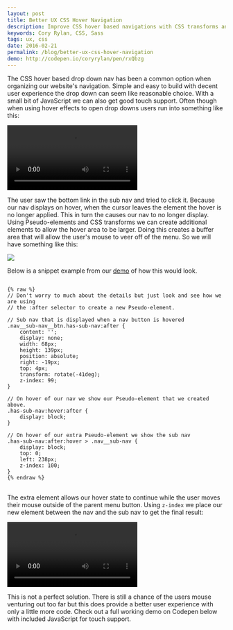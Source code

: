 ```yaml
---
layout: post
title: Better UX CSS Hover Navigation
description: Improve CSS hover based navigations with CSS transforms and Pseudo-elements
keywords: Cory Rylan, CSS, Sass
tags: ux, css
date: 2016-02-21
permalink: /blog/better-ux-css-hover-navigation
demo: http://codepen.io/coryrylan/pen/rxQbzg
---
```


The CSS hover based drop down nav has been a common option when organizing our website's navigation. Simple and easy to build with decent user experience the 
drop down can seem like reasonable choice. With a small bit of JavaScript we can also get good touch support. Often though when using hover effects to open drop downs users run into something like this:

<video src="/assets/video/posts/2016-02-19-better-ux-css-hover-navigation/hover.mp4" autoplay loop controls bp-layout="float-center 5--max"></video>

The user saw the bottom link in the sub nav and tried to click it. Because our nav displays on hover, when the cursor leaves the element the
hover is no longer applied. This in turn the causes our nav to no longer display. Using Pseudo-elements and CSS transforms we can 
create additional elements to allow the hover area to be larger. Doing this creates a buffer area that will allow the user's mouse to veer off of the menu. 
So we will have something like this:

<img src="/assets/images/posts/2016-02-19-better-ux-css-hover-navigation/hover.png" bp-layout="float-center full-width 4--max" />

Below is a snippet example from
our <a href="http://codepen.io/coryrylan/pen/rxQbzg" target="_blank">demo</a> of how this would look. 

<pre class="language-css">
<code>
{% raw %}
// Don't worry to much about the details but just look and see how we are using
// the :after selector to create a new Pseudo-element.

// Sub nav that is displayed when a nav button is hovered
.nav__sub-nav__btn.has-sub-nav:after {
    content: '';
    display: none;
    width: 68px;
    height: 139px;
    position: absolute;
    right: -19px;
    top: 4px;
    transform: rotate(-41deg);
    z-index: 99;
}

// On hover of our nav we show our Pseudo-element that we created above.
.has-sub-nav:hover:after {
    display: block;
}

// On hover of our extra Pseudo-element we show the sub nav
.has-sub-nav:after:hover > .nav__sub-nav {
    display: block;
    top: 0;
    left: 238px;
    z-index: 100;
}
{% endraw %}
</code>
</pre>

The extra element allows our hover state to continue while the user moves their mouse outside of the parent menu button.
Using `z-index` we place our new element between the nav and the sub nav to get the final result:

<video src="/assets/video/posts/2016-02-19-better-ux-css-hover-navigation/hover2.mp4" autoplay loop controls bp-layout="float-center 5--max"></video>

This is not a perfect solution. There is still a chance of the users mouse venturing out too far but this does provide a better user experience with only a little 
more code. Check out a full working demo on Codepen below with included JavaScript for touch support.